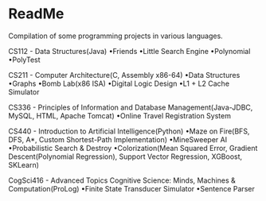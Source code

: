 # ReadMe

Compilation of some programming projects in various languages.

CS112 - Data Structures(Java)
  •Friends
  •Little Search Engine
  •Polynomial
  •PolyTest
  
CS211 - Computer Architecture(C, Assembly x86-64)
  •Data Structures
  •Graphs
  •Bomb Lab(x86 ISA)
  •Digital Logic Design
  •L1 + L2 Cache Simulator
  
CS336 - Principles of Information and Database Management(Java-JDBC, MySQL, HTML, Apache Tomcat)
  •Online Travel Registration System
  
CS440 - Introduction to Artificial Intelligence(Python)
  •Maze on Fire(BFS, DFS, A*, Custom Shortest-Path Implementation)
  •MineSweeper AI
  •Probabilistic Search & Destroy
  •Colorization(Mean Squared Error, Gradient Descent(Polynomial Regression), Support Vector Regression, XGBoost, SKLearn)
  
CogSci416 - Advanced Topics Cognitive Science: Minds, Machines & Computation(ProLog)
  •Finite State Transducer Simulator
  •Sentence Parser
